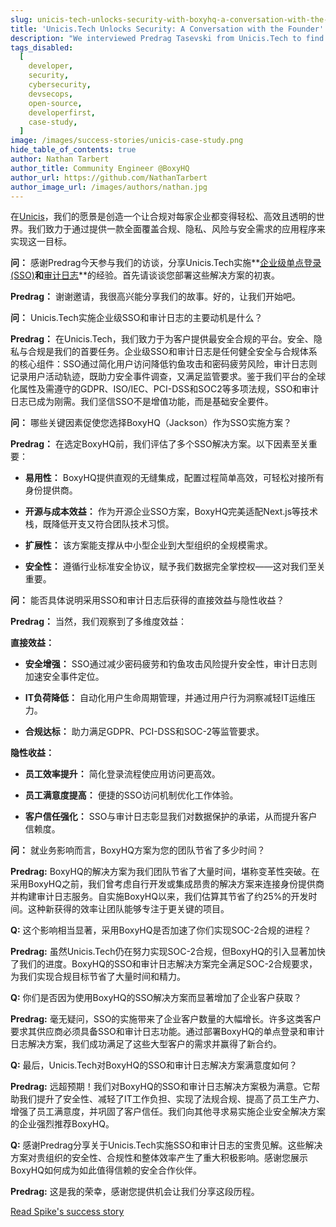 ```yaml
---
slug: unicis-tech-unlocks-security-with-boxyhq-a-conversation-with-the-founder
title: 'Unicis.Tech Unlocks Security: A Conversation with the Founder'
description: "We interviewed Predrag Tasevski from Unicis.Tech to find out how they leveraged BoxyHQ's Enterprise SSO and Audit Logs solutions."
tags_disabled:
  [
    developer,
    security,
    cybersecurity,
    devsecops,
    open-source,
    developerfirst,
    case-study,
  ]
image: /images/success-stories/unicis-case-study.png
hide_table_of_contents: true
author: Nathan Tarbert
author_title: Community Engineer @BoxyHQ
author_url: https://github.com/NathanTarbert
author_image_url: /images/authors/nathan.jpg
---
```


在[Unicis](https://www.unicis.tech/)，我们的愿景是创造一个让合规对每家企业都变得轻松、高效且透明的世界。我们致力于通过提供一款全面覆盖合规、隐私、风险与安全需求的应用程序来实现这一目标。

**问：** 感谢Predrag今天参与我们的访谈，分享Unicis.Tech实施**[企业级单点登录(SSO)](https://boxyhq.com/enterprise-sso)**和**[审计日志](https://github.com/retracedhq/retraced)**的经验。首先请谈谈您部署这些解决方案的初衷。

**Predrag：** 谢谢邀请，我很高兴能分享我们的故事。好的，让我们开始吧。

**问：** Unicis.Tech实施企业级SSO和审计日志的主要动机是什么？

**Predrag：** 在Unicis.Tech，我们致力于为客户提供最安全合规的平台。安全、隐私与合规是我们的首要任务。企业级SSO和审计日志是任何健全安全与合规体系的核心组件：SSO通过简化用户访问降低钓鱼攻击和密码疲劳风险，审计日志则记录用户活动轨迹，既助力安全事件调查，又满足监管要求。鉴于我们平台的全球化属性及需遵守的GDPR、ISO/IEC、PCI-DSS和SOC2等多项法规，SSO和审计日志已成为刚需。我们坚信SSO不是增值功能，而是基础安全要件。

**问：** 哪些关键因素促使您选择BoxyHQ（Jackson）作为SSO实施方案？

**Predrag：** 在选定BoxyHQ前，我们评估了多个SSO解决方案。以下因素至关重要：

- **易用性：** BoxyHQ提供直观的无缝集成，配置过程简单高效，可轻松对接所有身份提供商。

- **开源与成本效益：** 作为开源企业SSO方案，BoxyHQ完美适配Next.js等技术栈，既降低开支又符合团队技术习惯。

- **扩展性：** 该方案能支撑从中小型企业到大型组织的全规模需求。

- **安全性：** 遵循行业标准安全协议，赋予我们数据完全掌控权——这对我们至关重要。

**问：** 能否具体说明采用SSO和审计日志后获得的直接效益与隐性收益？

**Predrag：** 当然，我们观察到了多维度效益：

**直接效益：**

- **安全增强：** SSO通过减少密码疲劳和钓鱼攻击风险提升安全性，审计日志则加速安全事件定位。

- **IT负荷降低：** 自动化用户生命周期管理，并通过用户行为洞察减轻IT运维压力。

- **合规达标：** 助力满足GDPR、PCI-DSS和SOC-2等监管要求。

**隐性收益：**

- **员工效率提升：** 简化登录流程使应用访问更高效。

- **员工满意度提高：** 便捷的SSO访问机制优化工作体验。

- **客户信任强化：** SSO与审计日志彰显我们对数据保护的承诺，从而提升客户信赖度。

**问：** 就业务影响而言，BoxyHQ方案为您的团队节省了多少时间？

**Predrag:** BoxyHQ的解决方案为我们团队节省了大量时间，堪称变革性突破。在采用BoxyHQ之前，我们曾考虑自行开发或集成昂贵的解决方案来连接身份提供商并构建审计日志服务。自实施BoxyHQ以来，我们估算其节省了约25%的开发时间。这种新获得的效率让团队能够专注于更关键的项目。

**Q:** 这个影响相当显著，采用BoxyHQ是否加速了你们实现SOC-2合规的进程？

**Predrag:** 虽然Unicis.Tech仍在努力实现SOC-2合规，但BoxyHQ的引入显著加快了我们的进度。BoxyHQ的SSO和审计日志解决方案完全满足SOC-2合规要求，为我们实现合规目标节省了大量时间和精力。

**Q:** 你们是否因为使用BoxyHQ的SSO解决方案而显著增加了企业客户获取？

**Predrag:** 毫无疑问，SSO的实施带来了企业客户数量的大幅增长。许多这类客户要求其供应商必须具备SSO和审计日志功能。通过部署BoxyHQ的单点登录和审计日志解决方案，我们成功满足了这些大型客户的需求并赢得了新合约。

**Q:** 最后，Unicis.Tech对BoxyHQ的SSO和审计日志解决方案满意度如何？

**Predrag:** 远超预期！我们对BoxyHQ的SSO和审计日志解决方案极为满意。它帮助我们提升了安全性、减轻了IT工作负担、实现了法规合规、提高了员工生产力、增强了员工满意度，并巩固了客户信任。我们向其他寻求易实施企业安全解决方案的企业强烈推荐BoxyHQ。

**Q:** 感谢Predrag分享关于Unicis.Tech实施SSO和审计日志的宝贵见解。这些解决方案对贵组织的安全性、合规性和整体效率产生了重大积极影响。感谢您展示BoxyHQ如何成为如此值得信赖的安全合作伙伴。

**Predrag:** 这是我的荣幸，感谢您提供机会让我们分享这段历程。

<div style={{ textAlign: "center" }}>
  <a href="/success-stories/boxyhqs-sso-&-audit-logs-accelerate-unicis-towards-soc2-compliance" className="button button-primary">Read Spike's success story</a>
</div>